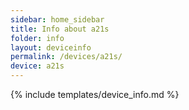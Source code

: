 ```yaml
---
sidebar: home_sidebar
title: Info about a21s
folder: info
layout: deviceinfo
permalink: /devices/a21s/
device: a21s
---
```

{% include templates/device_info.md %}

